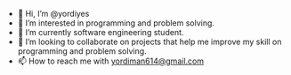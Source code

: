 - 👋 Hi, I’m @yordiyes
- 👀 I’m interested in programming and problem solving.
- 🌱 I’m currently software engineering student.
- 💞️ I’m looking to collaborate on projects that help me improve my skill on programming and problem solving.
- 📫 How to reach me with yordiman614@gmail.com

<!---
yordiyes/yordiyes is a ✨ special ✨ repository because its `README.md` (this file) appears on your GitHub profile.
You can click the Preview link to take a look at your changes.
--->
